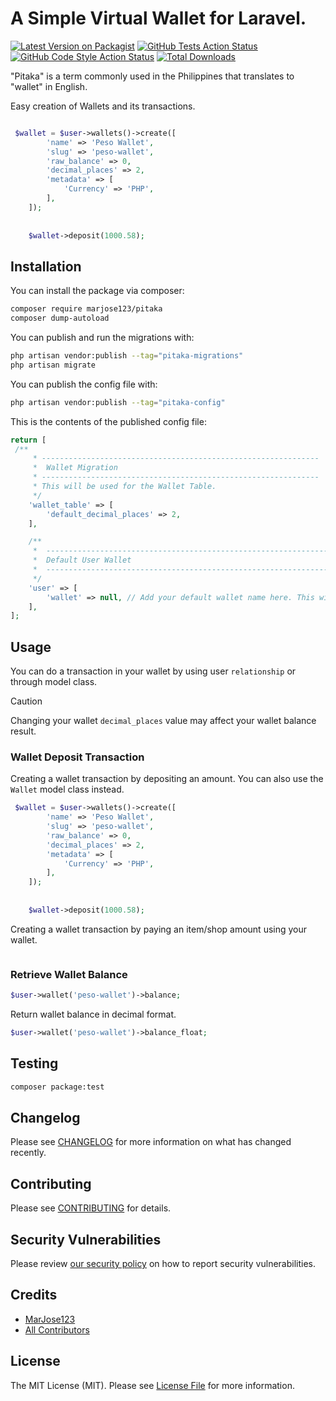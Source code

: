 # A Simple Virtual Wallet for Laravel.

[![Latest Version on Packagist](https://img.shields.io/packagist/v/marjose123/pitaka.svg?style=flat-square)](https://packagist.org/packages/marjose123/pitaka)
[![GitHub Tests Action Status](https://img.shields.io/github/actions/workflow/status/marjose123/pitaka/run-tests.yml?branch=main&label=tests&style=flat-square)](https://github.com/marjose123/pitaka/actions?query=workflow%3Arun-tests+branch%3Amain)
[![GitHub Code Style Action Status](https://img.shields.io/github/actions/workflow/status/marjose123/pitaka/fix-php-code-style-issues.yml?branch=main&label=code%20style&style=flat-square)](https://github.com/marjose123/pitaka/actions?query=workflow%3A"Fix+PHP+code+style+issues"+branch%3Amain)
[![Total Downloads](https://img.shields.io/packagist/dt/marjose123/pitaka.svg?style=flat-square)](https://packagist.org/packages/marjose123/pitaka)

"Pitaka" is a term commonly used in the Philippines that translates to "wallet" in English.

Easy creation of Wallets and its transactions.

```PHP

 $wallet = $user->wallets()->create([
        'name' => 'Peso Wallet',
        'slug' => 'peso-wallet',
        'raw_balance' => 0,
        'decimal_places' => 2,
        'metadata' => [
            'Currency' => 'PHP',
        ],
    ]);
    
    
    $wallet->deposit(1000.58);

```

## Installation

You can install the package via composer:

```bash
composer require marjose123/pitaka
composer dump-autoload
```

You can publish and run the migrations with:

```bash
php artisan vendor:publish --tag="pitaka-migrations"
php artisan migrate
```

You can publish the config file with:

```bash
php artisan vendor:publish --tag="pitaka-config"
```

This is the contents of the published config file:

```php
return [
 /**
     * --------------------------------------------------------------
     *  Wallet Migration
     * --------------------------------------------------------------
     * This will be used for the Wallet Table.
     */
    'wallet_table' => [
        'default_decimal_places' => 2,
    ],

    /**
     *  -------------------------------------------------------------------
     *  Default User Wallet
     *  -------------------------------------------------------------------
     */
    'user' => [
        'wallet' => null, // Add your default wallet name here. This will be used if you don't provide a wallet name when calling `$user->wallet()`
    ],
];
```


## Usage
You can do a transaction in your wallet by using user `relationship` or through model class.

> [!CAUTION]
> Changing your wallet `decimal_places` value may affect your wallet balance result.


### Wallet Deposit Transaction
Creating a wallet transaction by depositing an amount. You can also use the `Wallet` model class instead.
```php
 $wallet = $user->wallets()->create([
        'name' => 'Peso Wallet',
        'slug' => 'peso-wallet',
        'raw_balance' => 0,
        'decimal_places' => 2,
        'metadata' => [
            'Currency' => 'PHP',
        ],
    ]);
    
    
    $wallet->deposit(1000.58);
```


Creating a wallet transaction by paying an item/shop amount using your wallet.
```php

```


### Retrieve Wallet Balance

```PHP
$user->wallet('peso-wallet')->balance;
```

Return wallet balance in decimal format.
```php
$user->wallet('peso-wallet')->balance_float;
```

## Testing

```bash
composer package:test
```

## Changelog

Please see [CHANGELOG](CHANGELOG.md) for more information on what has changed recently.

## Contributing

Please see [CONTRIBUTING](CONTRIBUTING.md) for details.

## Security Vulnerabilities

Please review [our security policy](../../security/policy) on how to report security vulnerabilities.

## Credits

- [MarJose123](https://github.com/MarJose123)
- [All Contributors](../../contributors)

## License

The MIT License (MIT). Please see [License File](LICENSE.md) for more information.
